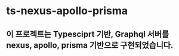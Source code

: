 # ts-nexus-apollo-prisma

## 이 프로젝트는 Typesciprt 기반, Graphql 서버를 nexus, apollo, prisma 기반으로 구현되었습니다.

